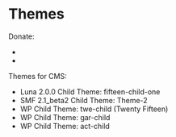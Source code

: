 # Themes

Donate:  

-  
-  


Themes for CMS:

- Luna 2.0.0 Child Theme: fifteen-child-one  
- SMF 2.1_beta2 Child Theme: Theme-2  
- WP Child Theme: twe-child (Twenty Fifteen)  
- WP Child Theme: gar-child  
- WP Child Theme: act-child  
